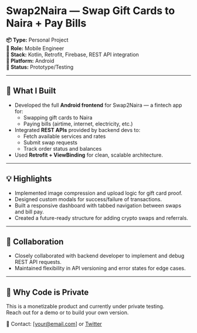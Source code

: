 # Swap2Naira — Swap Gift Cards to Naira + Pay Bills

**📦 Type:** Personal Project  
**🎯 Role:** Mobile Engineer  
**🧠 Stack:** Kotlin, Retrofit, Firebase, REST API integration  
**📱 Platform:** Android  
**🧪 Status:** Prototype/Testing

---

## 📱 What I Built

- Developed the full **Android frontend** for Swap2Naira — a fintech app for:
  - Swapping gift cards to Naira
  - Paying bills (airtime, internet, electricity, etc.)
- Integrated **REST APIs** provided by backend devs to:
  - Fetch available services and rates
  - Submit swap requests
  - Track order status and balances
- Used **Retrofit + ViewBinding** for clean, scalable architecture.

---

## 💡 Highlights

- Implemented image compression and upload logic for gift card proof.
- Designed custom modals for success/failure of transactions.
- Built a responsive dashboard with tabbed navigation between swaps and bill pay.
- Created a future-ready structure for adding crypto swaps and referrals.

---

## 🤝 Collaboration

- Closely collaborated with backend developer to implement and debug REST API requests.
- Maintained flexibility in API versioning and error states for edge cases.

---

## 🔐 Why Code is Private

This is a monetizable product and currently under private testing.  
Reach out for a demo or to build your own version.

📩 Contact: [your@email.com] or [Twitter](https://twitter.com/yourhandle)
